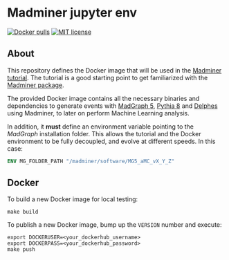 # Madminer jupyter env

[![Docker pulls][docker-pulls-badge]][docker-pulls-link]
[![MIT license][mit-license-badge]][mit-license-link]


## About
This repository defines the Docker image that will be used in the [Madminer tutorial][madminer-tutorial].
The tutorial is a good starting point to get familiarized with the [Madminer package][madminer-package].

The provided Docker image contains all the necessary binaries and dependencies to generate events with 
[MadGraph 5][madgraph-website], [Pythia 8][pythia-website] and [Delphes][delphes-website] using Madminer, 
to later on perform Machine Learning analysis.

In addition, it **must** define an environment variable pointing to the _MadGraph_ installation folder.
This allows the tutorial and the Docker environment to be fully decoupled, and evolve at different speeds.
In this case:

```dockerfile
ENV MG_FOLDER_PATH "/madminer/software/MG5_aMC_vX_Y_Z"
```


## Docker
To build a new Docker image for local testing:
```shell script
make build
```

To publish a new Docker image, bump up the `VERSION` number and execute:

```shell script
export DOCKERUSER=<your_dockerhub_username>
export DOCKERPASS=<your_dockerhub_password>
make push
```


[docker-pulls-badge]: https://img.shields.io/docker/pulls/madminertool/madminer-jupyter-env.svg
[docker-pulls-link]: https://hub.docker.com/r/madminertool/madminer-jupyter-env
[mit-license-badge]: https://img.shields.io/badge/License-MIT-blue.svg
[mit-license-link]: https://github.com/madminer-tool/madminer-jupyter-env/blob/main/LICENSE

[delphes-website]: https://cp3.irmp.ucl.ac.be/projects/delphes
[madgraph-website]: https://launchpad.net/mg5amcnlo
[madminer-package]: https://github.com/madminer-tool/madminer
[madminer-tutorial]: https://madminer-tool.github.io/madminer-tutorial
[pythia-website]: https://pythia.org/
